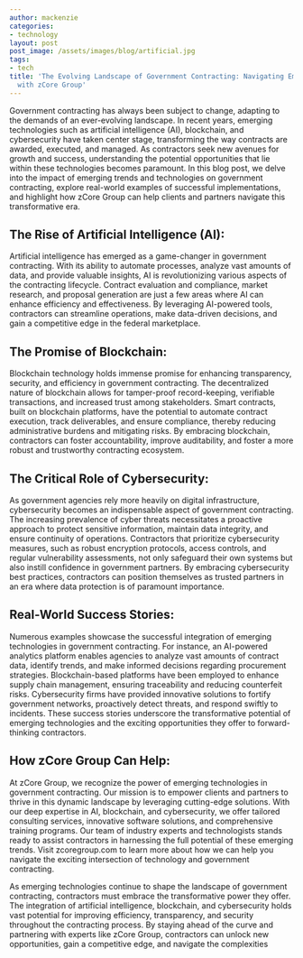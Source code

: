 ```yaml
---
author: mackenzie
categories:
- technology
layout: post
post_image: /assets/images/blog/artificial.jpg
tags:
- tech
title: 'The Evolving Landscape of Government Contracting: Navigating Emerging Technologies
  with zCore Group'
---
```


Government contracting has always been subject to change, adapting to the demands of an ever-evolving landscape. In recent years, emerging technologies such as artificial intelligence (AI), blockchain, and cybersecurity have taken center stage, transforming the way contracts are awarded, executed, and managed. As contractors seek new avenues for growth and success, understanding the potential opportunities that lie within these technologies becomes paramount. In this blog post, we delve into the impact of emerging trends and technologies on government contracting, explore real-world examples of successful implementations, and highlight how zCore Group can help clients and partners navigate this transformative era.

## The Rise of Artificial Intelligence (AI):

Artificial intelligence has emerged as a game-changer in government contracting. With its ability to automate processes, analyze vast amounts of data, and provide valuable insights, AI is revolutionizing various aspects of the contracting lifecycle. Contract evaluation and compliance, market research, and proposal generation are just a few areas where AI can enhance efficiency and effectiveness. By leveraging AI-powered tools, contractors can streamline operations, make data-driven decisions, and gain a competitive edge in the federal marketplace.

## The Promise of Blockchain:

Blockchain technology holds immense promise for enhancing transparency, security, and efficiency in government contracting. The decentralized nature of blockchain allows for tamper-proof record-keeping, verifiable transactions, and increased trust among stakeholders. Smart contracts, built on blockchain platforms, have the potential to automate contract execution, track deliverables, and ensure compliance, thereby reducing administrative burdens and mitigating risks. By embracing blockchain, contractors can foster accountability, improve auditability, and foster a more robust and trustworthy contracting ecosystem.

## The Critical Role of Cybersecurity:

As government agencies rely more heavily on digital infrastructure, cybersecurity becomes an indispensable aspect of government contracting. The increasing prevalence of cyber threats necessitates a proactive approach to protect sensitive information, maintain data integrity, and ensure continuity of operations. Contractors that prioritize cybersecurity measures, such as robust encryption protocols, access controls, and regular vulnerability assessments, not only safeguard their own systems but also instill confidence in government partners. By embracing cybersecurity best practices, contractors can position themselves as trusted partners in an era where data protection is of paramount importance.

## Real-World Success Stories:

Numerous examples showcase the successful integration of emerging technologies in government contracting. For instance, an AI-powered analytics platform enables agencies to analyze vast amounts of contract data, identify trends, and make informed decisions regarding procurement strategies. Blockchain-based platforms have been employed to enhance supply chain management, ensuring traceability and reducing counterfeit risks. Cybersecurity firms have provided innovative solutions to fortify government networks, proactively detect threats, and respond swiftly to incidents. These success stories underscore the transformative potential of emerging technologies and the exciting opportunities they offer to forward-thinking contractors.

## How zCore Group Can Help:

At zCore Group, we recognize the power of emerging technologies in government contracting. Our mission is to empower clients and partners to thrive in this dynamic landscape by leveraging cutting-edge solutions. With our deep expertise in AI, blockchain, and cybersecurity, we offer tailored consulting services, innovative software solutions, and comprehensive training programs. Our team of industry experts and technologists stands ready to assist contractors in harnessing the full potential of these emerging trends. Visit zcoregroup.com to learn more about how we can help you navigate the exciting intersection of technology and government contracting.

As emerging technologies continue to shape the landscape of government contracting, contractors must embrace the transformative power they offer. The integration of artificial intelligence, blockchain, and cybersecurity holds vast potential for improving efficiency, transparency, and security throughout the contracting process. By staying ahead of the curve and partnering with experts like zCore Group, contractors can unlock new opportunities, gain a competitive edge, and navigate the complexities